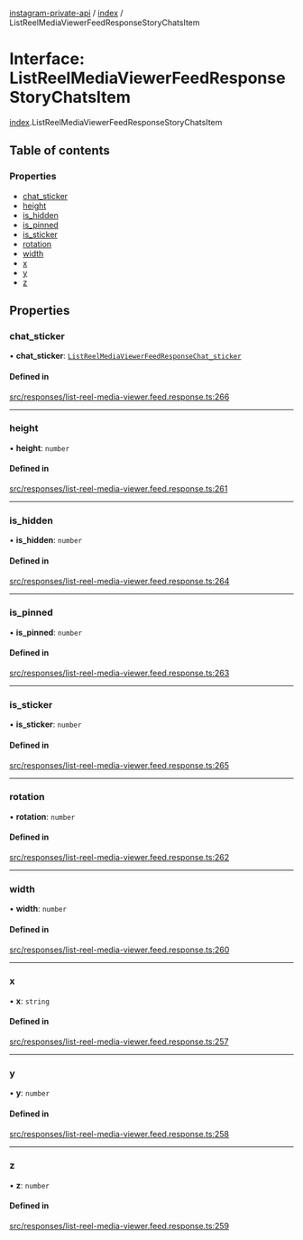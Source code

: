 [instagram-private-api](../../README.md) / [index](../../modules/index.md) / ListReelMediaViewerFeedResponseStoryChatsItem

# Interface: ListReelMediaViewerFeedResponseStoryChatsItem

[index](../../modules/index.md).ListReelMediaViewerFeedResponseStoryChatsItem

## Table of contents

### Properties

- [chat\_sticker](ListReelMediaViewerFeedResponseStoryChatsItem.md#chat_sticker)
- [height](ListReelMediaViewerFeedResponseStoryChatsItem.md#height)
- [is\_hidden](ListReelMediaViewerFeedResponseStoryChatsItem.md#is_hidden)
- [is\_pinned](ListReelMediaViewerFeedResponseStoryChatsItem.md#is_pinned)
- [is\_sticker](ListReelMediaViewerFeedResponseStoryChatsItem.md#is_sticker)
- [rotation](ListReelMediaViewerFeedResponseStoryChatsItem.md#rotation)
- [width](ListReelMediaViewerFeedResponseStoryChatsItem.md#width)
- [x](ListReelMediaViewerFeedResponseStoryChatsItem.md#x)
- [y](ListReelMediaViewerFeedResponseStoryChatsItem.md#y)
- [z](ListReelMediaViewerFeedResponseStoryChatsItem.md#z)

## Properties

### chat\_sticker

• **chat\_sticker**: [`ListReelMediaViewerFeedResponseChat_sticker`](ListReelMediaViewerFeedResponseChat_sticker.md)

#### Defined in

[src/responses/list-reel-media-viewer.feed.response.ts:266](https://github.com/Nerixyz/instagram-private-api/blob/0e0721c/src/responses/list-reel-media-viewer.feed.response.ts#L266)

___

### height

• **height**: `number`

#### Defined in

[src/responses/list-reel-media-viewer.feed.response.ts:261](https://github.com/Nerixyz/instagram-private-api/blob/0e0721c/src/responses/list-reel-media-viewer.feed.response.ts#L261)

___

### is\_hidden

• **is\_hidden**: `number`

#### Defined in

[src/responses/list-reel-media-viewer.feed.response.ts:264](https://github.com/Nerixyz/instagram-private-api/blob/0e0721c/src/responses/list-reel-media-viewer.feed.response.ts#L264)

___

### is\_pinned

• **is\_pinned**: `number`

#### Defined in

[src/responses/list-reel-media-viewer.feed.response.ts:263](https://github.com/Nerixyz/instagram-private-api/blob/0e0721c/src/responses/list-reel-media-viewer.feed.response.ts#L263)

___

### is\_sticker

• **is\_sticker**: `number`

#### Defined in

[src/responses/list-reel-media-viewer.feed.response.ts:265](https://github.com/Nerixyz/instagram-private-api/blob/0e0721c/src/responses/list-reel-media-viewer.feed.response.ts#L265)

___

### rotation

• **rotation**: `number`

#### Defined in

[src/responses/list-reel-media-viewer.feed.response.ts:262](https://github.com/Nerixyz/instagram-private-api/blob/0e0721c/src/responses/list-reel-media-viewer.feed.response.ts#L262)

___

### width

• **width**: `number`

#### Defined in

[src/responses/list-reel-media-viewer.feed.response.ts:260](https://github.com/Nerixyz/instagram-private-api/blob/0e0721c/src/responses/list-reel-media-viewer.feed.response.ts#L260)

___

### x

• **x**: `string`

#### Defined in

[src/responses/list-reel-media-viewer.feed.response.ts:257](https://github.com/Nerixyz/instagram-private-api/blob/0e0721c/src/responses/list-reel-media-viewer.feed.response.ts#L257)

___

### y

• **y**: `number`

#### Defined in

[src/responses/list-reel-media-viewer.feed.response.ts:258](https://github.com/Nerixyz/instagram-private-api/blob/0e0721c/src/responses/list-reel-media-viewer.feed.response.ts#L258)

___

### z

• **z**: `number`

#### Defined in

[src/responses/list-reel-media-viewer.feed.response.ts:259](https://github.com/Nerixyz/instagram-private-api/blob/0e0721c/src/responses/list-reel-media-viewer.feed.response.ts#L259)
